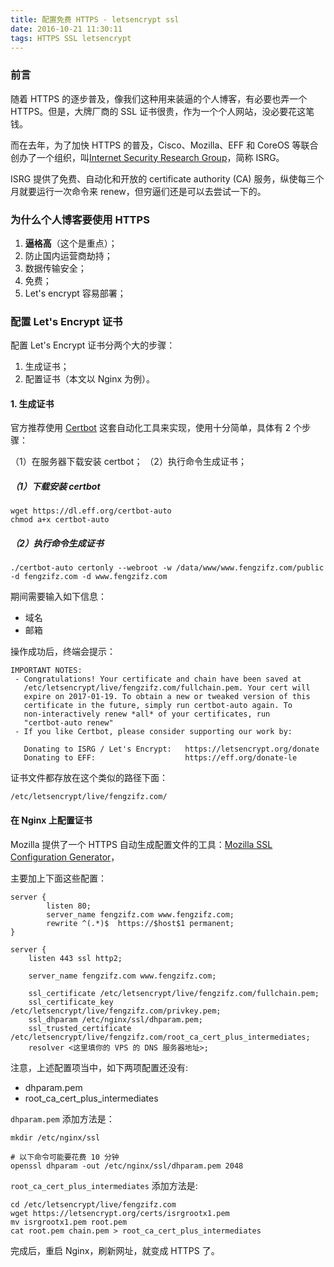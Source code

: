 ```yaml
---
title: 配置免费 HTTPS - letsencrypt ssl
date: 2016-10-21 11:30:11
tags: HTTPS SSL letsencrypt
---
```


### 前言

随着 HTTPS 的逐步普及，像我们这种用来装逼的个人博客，有必要也弄一个 HTTPS。但是，大牌厂商的 SSL 证书很贵，作为一个个人网站，没必要花这笔钱。

而在去年，为了加快 HTTPS 的普及，Cisco、Mozilla、EFF 和 CoreOS 等联合创办了一个组织，叫[Internet Security Research Group](https://letsencrypt.org/about/)，简称 ISRG。

ISRG 提供了免费、自动化和开放的 certificate authority (CA) 服务，纵使每三个月就要运行一次命令来 renew，但穷逼们还是可以去尝试一下的。

### 为什么个人博客要使用 HTTPS

1. **逼格高**（这个是重点）；
2. 防止国内运营商劫持；
3. 数据传输安全；
4. 免费；
5. Let's encrypt 容易部署；

### 配置 Let's Encrypt 证书

配置 Let's Encrypt 证书分两个大的步骤：

1. 生成证书；
2. 配置证书（本文以 Nginx 为例）。

<!-- more -->

#### 1. 生成证书
官方推荐使用 [Certbot](https://certbot.eff.org/#ubuntutrusty-nginx) 这套自动化工具来实现，使用十分简单，具体有 2 个步骤：

（1）在服务器下载安装 certbot；
（2）执行命令生成证书；

##### （1）下载安装 certbot

```
wget https://dl.eff.org/certbot-auto
chmod a+x certbot-auto
```

##### （2）执行命令生成证书
```
./certbot-auto certonly --webroot -w /data/www/www.fengzifz.com/public -d fengzifz.com -d www.fengzifz.com
```

期间需要输入如下信息：
- 域名
- 邮箱

操作成功后，终端会提示：

```
IMPORTANT NOTES:
 - Congratulations! Your certificate and chain have been saved at
   /etc/letsencrypt/live/fengzifz.com/fullchain.pem. Your cert will
   expire on 2017-01-19. To obtain a new or tweaked version of this
   certificate in the future, simply run certbot-auto again. To
   non-interactively renew *all* of your certificates, run
   "certbot-auto renew"
 - If you like Certbot, please consider supporting our work by:

   Donating to ISRG / Let's Encrypt:   https://letsencrypt.org/donate
   Donating to EFF:                    https://eff.org/donate-le
```

证书文件都存放在这个类似的路径下面：

```
/etc/letsencrypt/live/fengzifz.com/
```

#### 在 Nginx 上配置证书

Mozilla 提供了一个 HTTPS 自动生成配置文件的工具：[Mozilla SSL Configuration Generator](https://mozilla.github.io/server-side-tls/ssl-config-generator/)，

主要加上下面这些配置：

```
server {
        listen 80;
        server_name fengzifz.com www.fengzifz.com;
        rewrite ^(.*)$  https://$host$1 permanent;
}

server {
    listen 443 ssl http2;

    server_name fengzifz.com www.fengzifz.com;

    ssl_certificate /etc/letsencrypt/live/fengzifz.com/fullchain.pem;
    ssl_certificate_key /etc/letsencrypt/live/fengzifz.com/privkey.pem;
    ssl_dhparam /etc/nginx/ssl/dhparam.pem;
    ssl_trusted_certificate /etc/letsencrypt/live/fengzifz.com/root_ca_cert_plus_intermediates;
    resolver <这里填你的 VPS 的 DNS 服务器地址>;
```

注意，上述配置项当中，如下两项配置还没有:

- dhparam.pem
- root_ca_cert_plus_intermediates

`dhparam.pem` 添加方法是：

```
mkdir /etc/nginx/ssl

# 以下命令可能要花费 10 分钟
openssl dhparam -out /etc/nginx/ssl/dhparam.pem 2048
```

`root_ca_cert_plus_intermediates` 添加方法是:
```
cd /etc/letsencrypt/live/fengzifz.com
wget https://letsencrypt.org/certs/isrgrootx1.pem
mv isrgrootx1.pem root.pem
cat root.pem chain.pem > root_ca_cert_plus_intermediates
```


完成后，重启 Nginx，刷新网址，就变成 HTTPS 了。


